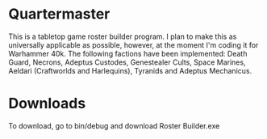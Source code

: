 # Quartermaster
This is a tabletop game roster builder program. I plan to make this as universally applicable as possible, however, at the moment I'm coding it for Warhammer 40k.
The following factions have been implemented: Death Guard, Necrons, Adeptus Custodes, Genestealer Cults, Space Marines, Aeldari (Craftworlds and Harlequins), Tyranids and Adeptus Mechanicus.

# Downloads
To download, go to bin/debug and download Roster Builder.exe
